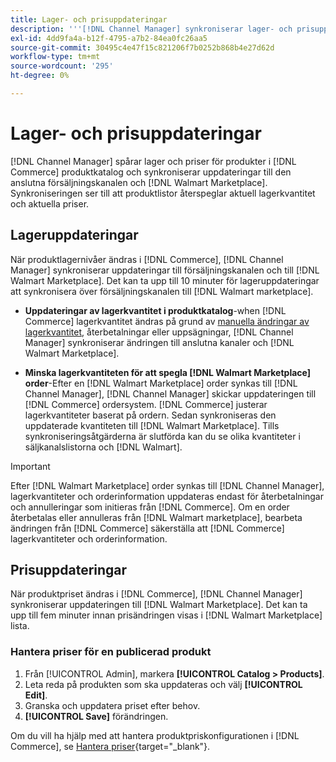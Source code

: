 ```yaml
---
title: Lager- och prisuppdateringar
description: '''[!DNL Channel Manager] synkroniserar lager- och prisuppdateringar mellan Commerce Store och [!DNL Walmart Marketplace] så att du kan hantera dina säljkanalsåtgärder från din Commerce Admin'
exl-id: 4dd9fa4a-b12f-4795-a7b2-84ea0fc26aa5
source-git-commit: 30495c4e47f15c821206f7b0252b868b4e27d62d
workflow-type: tm+mt
source-wordcount: '295'
ht-degree: 0%

---
```


# Lager- och prisuppdateringar

[!DNL Channel Manager] spårar lager och priser för produkter i [!DNL Commerce] produktkatalog och synkroniserar uppdateringar till den anslutna försäljningskanalen och [!DNL Walmart Marketplace]. Synkroniseringen ser till att produktlistor återspeglar aktuell lagerkvantitet och aktuella priser.

## Lageruppdateringar

När produktlagernivåer ändras i [!DNL Commerce], [!DNL Channel Manager] synkroniserar uppdateringar till försäljningskanalen och till [!DNL Walmart Marketplace]. Det kan ta upp till 10 minuter för lageruppdateringar att synkronisera över försäljningskanalen till [!DNL Walmart marketplace].

* **Uppdateringar av lagerkvantitet i produktkatalog**-when [!DNL Commerce] lagerkvantitet ändras på grund av [manuella ändringar av lagerkvantitet](https://docs.magento.com/user-guide/catalog/inventory-product-quantity.html), återbetalningar eller uppsägningar, [!DNL Channel Manager] synkroniserar ändringen till anslutna kanaler och [!DNL Walmart Marketplace].

* **Minska lagerkvantiteten för att spegla [!DNL Walmart Marketplace] order**-Efter en [!DNL Walmart Marketplace] order synkas till [!DNL Channel Manager], [!DNL Channel Manager] skickar uppdateringen till [!DNL Commerce] ordersystem. [!DNL Commerce] justerar lagerkvantiteter baserat på ordern. Sedan synkroniseras den uppdaterade kvantiteten till [!DNL Walmart Marketplace]. Tills synkroniseringsåtgärderna är slutförda kan du se olika kvantiteter i säljkanalslistorna och [!DNL Walmart].

>[!IMPORTANT]
>
> Efter [!DNL Walmart Marketplace] order synkas till [!DNL Channel Manager], lagerkvantiteter och orderinformation uppdateras endast för återbetalningar och annulleringar som initieras från [!DNL Commerce]. Om en order återbetalas eller annulleras från [!DNL Walmart marketplace], bearbeta ändringen från [!DNL Commerce] säkerställa att [!DNL Commerce] lagerkvantiteter och orderinformation.

## Prisuppdateringar

När produktpriset ändras i [!DNL Commerce], [!DNL Channel Manager] synkroniserar uppdateringen till [!DNL Walmart Marketplace]. Det kan ta upp till fem minuter innan prisändringen visas i [!DNL Walmart Marketplace] lista.

### Hantera priser för en publicerad produkt

1. Från [!UICONTROL Admin], markera **[!UICONTROL Catalog > Products]**.
1. Leta reda på produkten som ska uppdateras och välj **[!UICONTROL Edit]**.
1. Granska och uppdatera priset efter behov.
1. **[!UICONTROL Save]** förändringen.

Om du vill ha hjälp med att hantera produktpriskonfigurationen i [!DNL Commerce], se [Hantera priser](https://docs.magento.com/user-guide/catalog/pricing.html){target=&quot;_blank&quot;}.
